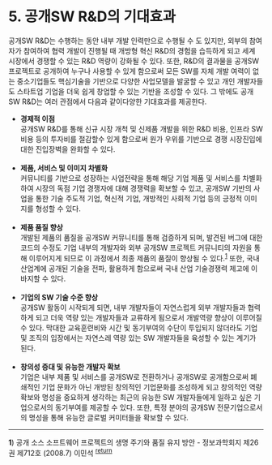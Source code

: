# 5. 공개SW R&D의 기대효과

공개SW R&D는 수행하는 동안 내부 개발 인력만으로 수행될 수 도 있지만, 외부의 참여자가 참여하여 협력 개발이 진행될 때 개방형 혁신 R&D의 경험을 습득하게 되고 세계 시장에서 경쟁할 수 있는 R&D 역량이 강화될 수 있다. 또한, R&D의 결과물을 공개SW 프로젝트로 공개하여 누구나 사용할 수 있게 함으로써 모든 SW를 자체 개발 여력이 없는 중소기업들도 핵심기술을 기반으로 다양한 사업모델을 발굴할 수 있고 개인 개발자들도 스타트업 기업을 더욱 쉽게 창업할 수 있는 기반을 조성할 수 있다. 그 밖에도 공개SW R&D는 여러 관점에서 다음과 같이다양한 기대효과를 제공한다.

* **경제적 이점**<br>
    공개SW R&D를 통해 신규 시장 개척 및 신제품 개발을 위한 R&D 비용, 인프라 SW 비용 등의 투자비를 절감할수 있게 함으로써 원가 우위를 기반으로 경쟁 시장진입에 대한 진입장벽을 완화할 수 있다.<br>
    <br>
* **제품, 서비스 및 이미지 차별화**<br>
    커뮤니티를 기반으로 성장하는 사업전략을 통해 해당 기업 제품 및 서비스를 차별화하여 시장의 독점 기업 경쟁자에 대해 경쟁력을 확보할 수 있고, 공개SW 기반의 사업을 통한 기술 주도적 기업, 혁신적 기업, 개방적인 사회적 기업 등의 긍정적 이미지를 형성할 수 있다.<br>
    <br>
* **제품 품질 향상**<br>
    개발된 제품의 품질을 공개SW 커뮤니티를 통해 검증하게 되며, 발견된 버그에 대한 코드의 수정도 기업 내부의 개발자와 외부 공개SW 프로젝트 커뮤니티의 자원을 통해 이루어지게 되므로 이 과정에서 최종 제품의 품질이 향상될 수 있다.<sup id="part2_1_01">[1](#footnote1)</sup> 또한, 국내 산업계에 공개된 기술을 전파, 활용하게 함으로써 국내 산업 기술경쟁력 제고에 이바지할 수 있다.<br>
    <br>
* **기업의 SW 기술 수준 향상**<br>
    공개SW 활동이 시작되게 되면, 내부 개발자들이 자연스럽게 외부 개발자들과 협력하게 되고 더욱 역량 있는 개발자들과 교류하게 됨으로서 개발역량 향상이 이루어질 수 있다. 막대한 교육훈련비와 시간 및 동기부여의 수단이 투입되지 않더라도 기업 및 조직의 입장에서는 자연스레 역량 있는 SW 개발자들을 육성할 수 있는 계기가 된다.<br>
    <br>
* **창의성 증대 및 유능한 개발자 확보**<br>
    기업은 내부 제품 및 서비스를 공개SW로 전환하거나 공개SW로 공개함으로써 폐쇄적인 기업 문화가 아닌 개방된 창의적인 기업문화를 조성하게 되고 창의적인 역량 확보와 명성을 중요하게 생각하는 최근의 유능한 SW 개발자들에게 일하고 싶은 기업으로서의 동기부여를 제공할 수 있다. 또한, 특정 분야의 공개SW 전문기업으로서의 명성을 통해 유능한 글로벌 커미터들을 확보할 수 있다.
    <br>

---
<b id="footnote1">1</b>) 공개 소스 소프트웨어 프로젝트의 생명 주기와 품질 유지 방안 - 정보과학회지 제26권 제712호 (2008.7) 이민석 <sup>[return](#part2_1_01)</sup><br>